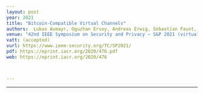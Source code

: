 ```yaml
---
layout: post
year: 2021
title: "Bitcoin-Compatible Virtual Channels"
authors:  Lukas Aumayr, Oguzhan Ersoy, Andreas Erwig, Sebastian Faust, Kristina Hostáková, Matteo Maffei, Pedro Moreno-Sanchez, Siavash Riahi
venue: "42nd IEEE Symposium on Security and Privacy – S&P 2021 (virtual)"
vatt: (accepted)
vurl: https://www.ieee-security.org/TC/SP2021/
pdf: https://eprint.iacr.org/2020/476.pdf
web: https://eprint.iacr.org/2020/476



---
```



---


